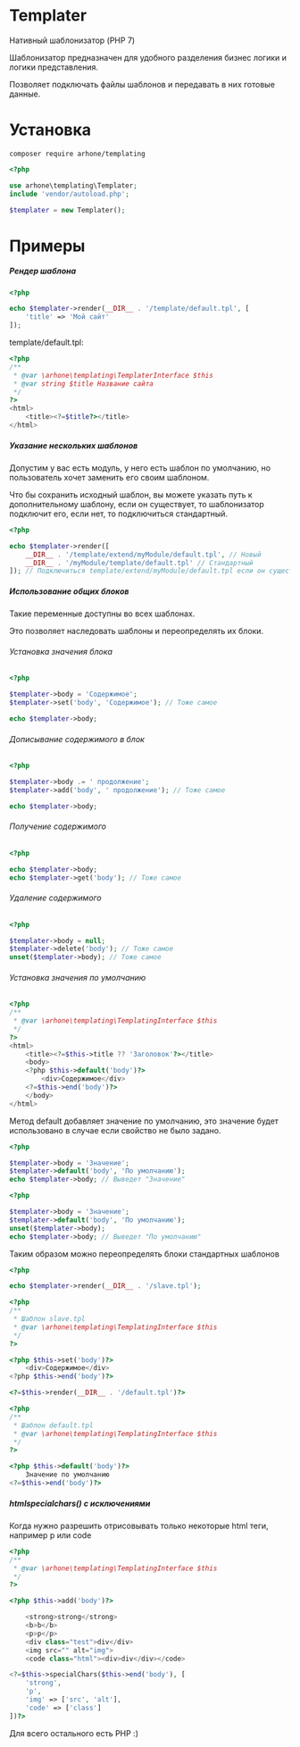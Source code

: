 # Templater
Нативный шаблонизатор (PHP 7)

Шаблонизатор предназначен для удобного разделения бизнес логики и логики представления.

Позволяет подключать файлы шаблонов и передавать в них готовые данные.

# Установка

```composer require arhone/templating```

```php
<?php

use arhone\templating\Templater;
include 'vendor/autoload.php';

$templater = new Templater();
```

# Примеры

##### Рендер шаблона

```php
<?php

echo $templater->render(__DIR__ . '/template/default.tpl', [
    'title' => 'Мой сайт'
]);
```
template/default.tpl:
```php
<?php
/**
 * @var \arhone\templating\TemplaterInterface $this
 * @var string $title Название сайта
 */
?>
<html>
    <title><?=$title?></title>
</html>
```

##### Указание нескольких шаблонов

Допустим у вас есть модуль, у него есть шаблон по умолчанию, но пользователь хочет заменить его своим шаблоном.

Что бы сохранить исходный шаблон, вы можете указать путь к дополнительному шаблону, если он существует, то шаблонизатор подключит его, если нет, то подключиться стандартный.

```php
<?php

echo $templater->render([
    __DIR__ . '/template/extend/myModule/default.tpl', // Новый
    __DIR__ . '/myModule/template/default.tpl' // Стандартный
]); // Подключиться template/extend/myModule/default.tpl если он существует
```

##### Использование общих блоков
Такие переменные доступны во всех шаблонах.

Это позволяет наследовать шаблоны и переопределять их блоки.

###### Установка значения блока

```php
<?php

$templater->body = 'Содержимое';
$templater->set('body', 'Содержимое'); // Тоже самое

echo $templater->body;
```

###### Дописывание содержимого в блок

```php
<?php

$templater->body .= ' продолжение';
$templater->add('body', ' продолжение'); // Тоже самое

echo $templater->body;
```

###### Получение содержимого

```php
<?php

echo $templater->body;
echo $templater->get('body'); // Тоже самое
```

###### Удаление содержимого

```php
<?php

$templater->body = null;
$templater->delete('body'); // Тоже самое
unset($templater->body); // Тоже самое
```

###### Установка значения по умолчанию

```php
<?php
/**
 * @var \arhone\templating\TemplatingInterface $this
 */
?>
<html>
    <title><?=$this->title ?? 'Заголовок'?></title>
    <body>
    <?php $this->default('body')?>
        <div>Содержимое</div>
    <?=$this->end('body')?>
    </body>
</html>
```

Метод default добавляет значение по умолчанию, это значение будет использовано в случае если свойство не было задано. 

```php
<?php

$templater->body = 'Значение';
$templater->default('body', 'По умолчанию');
echo $templater->body; // Выведет "Значение"
```

```php
<?php

$templater->body = 'Значение';
$templater->default('body', 'По умолчанию');
unset($templater->body);
echo $templater->body; // Выведет "По умолчанию"
```

Таким образом можно переопределять блоки стандартных шаблонов

```php
<?php

echo $templater->render(__DIR__ . '/slave.tpl');
```

```php
<?php
/**
 * Шаблон slave.tpl
 * @var \arhone\templating\TemplatingInterface $this
 */
?>

<?php $this->set('body')?>
    <div>Содержимое</div>
<?php $this->end('body')?>

<?=$this->render(__DIR__ . '/default.tpl')?>
```

```php
<?php
/**
 * Шаблон default.tpl
 * @var \arhone\templating\TemplatingInterface $this
 */
?>

<?php $this->default('body')?>
    Значение по умолчанию
<?=$this->end('body')?>
```

##### htmlspecialchars() с исключениями

Когда нужно разрешить отрисовывать только некоторые html теги, например p или code

```php
<?php
/**
 * @var \arhone\templating\TemplatingInterface $this
 */
?>

<?php $this->add('body')?>

    <strong>strong</strong>
    <b>b</b>
    <p>p</p>
    <div class="test">div</div>
    <img src="" alt="img">
    <code class="html"><div>div</div></code>

<?=$this->specialChars($this->end('body'), [
    'strong',
    'p',
    'img' => ['src', 'alt'],
    'code' => ['class']
])?>
```

Для всего остального есть PHP :)